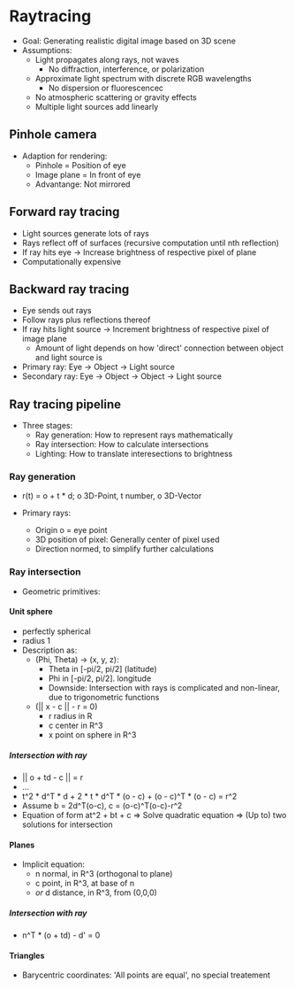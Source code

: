 # Raytracing

- Goal: Generating realistic digital image based on 3D scene
- Assumptions: 
  - Light propagates along rays, not waves
    - No diffraction, interference, or polarization
  - Approximate light spectrum with discrete RGB wavelengths
    - No dispersion or fluorescencec
  - No atmospheric scattering or gravity effects
  - Multiple light sources add linearly

## Pinhole camera

- Adaption for rendering:
  - Pinhole = Position of eye
  - Image plane = In front of eye
  - Advantange: Not mirrored

## Forward ray tracing

- Light sources generate lots of rays
- Rays reflect off of surfaces (recursive computation until nth reflection)
- If ray hits eye -> Increase brightness of respective pixel of plane
- Computationally expensive

## Backward ray tracing

- Eye sends out rays
- Follow rays plus reflections thereof
- If ray hits light source -> Increment brightness of respective pixel of image plane
  - Amount of light depends on how 'direct' connection between object and light source is
- Primary ray: Eye -> Object -> Light source
- Secondary ray: Eye -> Object -> Object -> Light source

## Ray tracing pipeline

- Three stages:
  - Ray generation: How to represent rays mathematically
  - Ray intersection: How to calculate intersections
  - Lighting: How to translate interesections to brightness

### Ray generation

- r(t) = o + t * d; o 3D-Point, t number, o 3D-Vector

- Primary rays:
  - Origin o = eye point
  - 3D position of pixel: Generally center of pixel used
  - Direction normed, to simplify further calculations

### Ray intersection

- Geometric primitives:

#### Unit sphere

- perfectly spherical
- radius 1
- Description as:
  - (Phi, Theta) -> (x, y, z):
    - Theta in [-pi/2, pi/2] (latitude)
    - Phi in [-pi/2, pi/2]. longitude
    - Downside: Intersection with rays is complicated and non-linear, due to
      trigonometric functions
  - (|| x - c || - r = 0)
    - r radius in R
    - c center in R^3
    - x point on sphere in R^3

##### Intersection with ray

- || o + td - c || = r
- ...
- t^2 * d^T * d + 2 * t * d^T * (o - c) + (o - c)^T * (o - c) = r^2
- Assume b = 2d^T(o-c), c = (o-c)^T(o-c)-r^2
- Equation of form at^2 + bt + c => Solve quadratic equation => (Up to) two
  solutions for intersection

#### Planes

- Implicit equation:
  - n normal, in R^3 (orthogonal to plane)
  - c point, in R^3, at base of n
  - *or* d distance, in R^3, from (0,0,0)

##### Intersection with ray

- n^T * (o + td) - d' = 0

#### Triangles

- Barycentric coordinates: 'All points are equal', no special treatement

